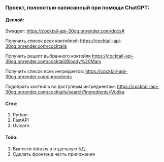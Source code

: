 ### Проект, полностью написанный при помощи ChatGPT:

#### Деплой:

Swagger: https://cocktail-api-30og.onrender.com/docs#

Получить список всех коктейлей:
https://cocktail-api-30og.onrender.com/cocktails

Получить рецепт выбранного коктейля
https://cocktail-api-30og.onrender.com/cocktail/Bloody%20Mary

Получить список всех ингредиетов:
https://cocktail-api-30og.onrender.com/ingredients

Подобрать коктейль по доступным ингредиентам:
https://cocktail-api-30og.onrender.com/cocktails/search?ingredients=Vodka

#### Стэк:

1. Python
2. FastAPI
3. Uvicorn

#### Todo:

1. Вынести data.py в отдельную БД
2. Сделать фронтенд часть приложения
